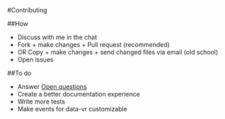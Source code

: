 #Contributing

##How

 * Discuss with me in the chat
 * Fork + make changes + Pull request (recommended)
 * OR Copy + make changes + send changed files via email (old school)
 * Open issues
 
##To do

 * Answer [Open questions](openquestions.md)
 * Create a better documentation experience
 * Write more tests
 * Make events for data-vr customizable
 

 
